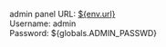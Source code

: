 admin panel URL: <a href='${env.url}' target='_blank'>${env.url}</a>     
Username: admin<br>Password: ${globals.ADMIN_PASSWD}

